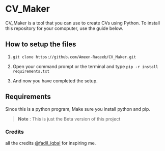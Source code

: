 # CV_Maker

CV_Maker is a tool that you can use to create CVs using Python. To install this repository for your comoputer, use the guide below.

## How to setup the files

1. ```git clone https://github.com/Ameen-Raqeeb/CV_Maker.git ```

2. Open your command prompt or the terminal and type ```pip -r install requirements.txt ```

3. And now you have completed the setup.

## Requirements

Since this is a python program, Make sure you install python and pip.


> **Note** : This is just the Beta version of this project

### Credits

all the credits [@fadil_iqbal](https://twitter.com/iqlabslk) for inspiring me.
